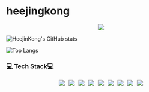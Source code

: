 # heejingkong
<!--타이틀 부분-->
<div align="center">
  <img src="https://capsule-render.vercel.app/api?type=waving&color=auto&height=400&text=Welcom!&desc=Hi%20there!%20I'm%20Heejin%20Kong😄&fontColor=d6ace" />
</div>

![HeejinKong's GitHub stats](https://github-readme-stats.vercel.app/api?username=heejinkong&show_icons=true&bg_color=00000000)

![Top Langs](https://github-readme-stats.vercel.app/api/top-langs/?username=heejinkong&langs_count=10&layout=compact&theme=00000000)
<!--내용 부분-->
<h3> 💻 Tech Stack💻 </h3>
<div style="display: flex; justify-content: center; flex-wrap: wrap;">
  <img src="https://img.shields.io/badge/spring-6DB33F?style=for-the-badge&logo=spring&logoColor=white" style="margin: 5px;"/>
  <img src="https://img.shields.io/badge/react-20232a.svg?style=for-the-badge&logo=react&logoColor=61DAFB" style="margin: 5px;"/> 
  <img src="https://img.shields.io/badge/vue.js-4FC08D?style=for-the-badge&logo=Vue.js&logoColor=white" style="margin: 5px;"/> 
  <img src="https://img.shields.io/badge/javascript-F7DF1E.svg?style=for-the-badge&logo=javascript&logoColor=20232a" style="margin: 5px;"/> 
  <img src="https://img.shields.io/badge/typescript-007ACC.svg?style=for-the-badge&logo=typescript&logoColor=white" style="margin: 5px;"/> 
  <img src="https://img.shields.io/badge/html5-E34F26.svg?style=for-the-badge&logo=html5&logoColor=white" style="margin: 5px;"/> 
  <img src="https://img.shields.io/badge/styled--components-DB7093?style=for-the-badge&logo=styled-components&logoColor=ffd35b" style="margin: 5px;"/> 
  <img src="https://img.shields.io/badge/css3-1572B6.svg?style=for-the-badge&logo=css3&logoColor=white" style="margin: 5px;"/> 
  <img src="https://img.shields.io/badge/sap-0FAAFF?style=for-the-badge&logo=SAP&logoColor=0FAAFF" style="margin: 5px;"/> 
</div>
